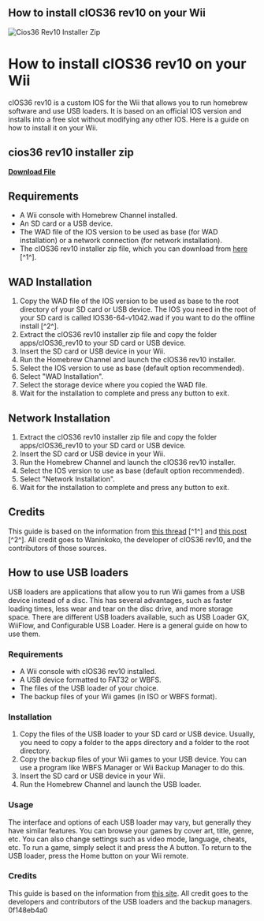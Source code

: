 ## How to install cIOS36 rev10 on your Wii

 
![Cios36 Rev10 Installer Zip](https://encrypted-tbn0.gstatic.com/images?q=tbn:ANd9GcTjpNLza9qBOUq8hqU11d9VAPgM2FajiSU2le8PTdaHHDXnrS8-cbCgRWA)

 
# How to install cIOS36 rev10 on your Wii
 
cIOS36 rev10 is a custom IOS for the Wii that allows you to run homebrew software and use USB loaders. It is based on an official IOS version and installs into a free slot without modifying any other IOS. Here is a guide on how to install it on your Wii.
 
## cios36 rev10 installer zip


[**Download File**](https://vercupalo.blogspot.com/?d=2tKv7P)

 
## Requirements
 
- A Wii console with Homebrew Channel installed.
- An SD card or a USB device.
- The WAD file of the IOS version to be used as base (for WAD installation) or a network connection (for network installation).
- The cIOS36 rev10 installer zip file, which you can download from [here](http://www.mediafire.com/download.php?zdztqgmtnyn) [^1^].

## WAD Installation

1. Copy the WAD file of the IOS version to be used as base to the root directory of your SD card or USB device. The IOS you need in the root of your SD card is called IOS36-64-v1042.wad if you want to do the offline install [^2^].
2. Extract the cIOS36 rev10 installer zip file and copy the folder apps/cIOS36\_rev10 to your SD card or USB device.
3. Insert the SD card or USB device in your Wii.
4. Run the Homebrew Channel and launch the cIOS36 rev10 installer.
5. Select the IOS version to use as base (default option recommended).
6. Select "WAD Installation".
7. Select the storage device where you copied the WAD file.
8. Wait for the installation to complete and press any button to exit.

## Network Installation

1. Extract the cIOS36 rev10 installer zip file and copy the folder apps/cIOS36\_rev10 to your SD card or USB device.
2. Insert the SD card or USB device in your Wii.
3. Run the Homebrew Channel and launch the cIOS36 rev10 installer.
4. Select the IOS version to use as base (default option recommended).
5. Select "Network Installation".
6. Wait for the installation to complete and press any button to exit.

## Credits
 
This guide is based on the information from [this thread](https://gbatemp.net/threads/cios36_rev10-how-do-i-install-this.149769/) [^1^] and [this post](https://psxtools.de/forum/index.php?thread/20702-ciosx-rev-21-installer/) [^2^]. All credit goes to Waninkoko, the developer of cIOS36 rev10, and the contributors of those sources.

## How to use USB loaders
 
USB loaders are applications that allow you to run Wii games from a USB device instead of a disc. This has several advantages, such as faster loading times, less wear and tear on the disc drive, and more storage space. There are different USB loaders available, such as USB Loader GX, WiiFlow, and Configurable USB Loader. Here is a general guide on how to use them.
 
### Requirements

- A Wii console with cIOS36 rev10 installed.
- A USB device formatted to FAT32 or WBFS.
- The files of the USB loader of your choice.
- The backup files of your Wii games (in ISO or WBFS format).

### Installation

1. Copy the files of the USB loader to your SD card or USB device. Usually, you need to copy a folder to the apps directory and a folder to the root directory.
2. Copy the backup files of your Wii games to your USB device. You can use a program like WBFS Manager or Wii Backup Manager to do this.
3. Insert the SD card or USB device in your Wii.
4. Run the Homebrew Channel and launch the USB loader.

### Usage
 
The interface and options of each USB loader may vary, but generally they have similar features. You can browse your games by cover art, title, genre, etc. You can also change settings such as video mode, language, cheats, etc. To run a game, simply select it and press the A button. To return to the USB loader, press the Home button on your Wii remote.
 
### Credits
 
This guide is based on the information from [this site](https://sites.google.com/site/completesg/backup-launchers/usb). All credit goes to the developers and contributors of the USB loaders and the backup managers.
 0f148eb4a0
